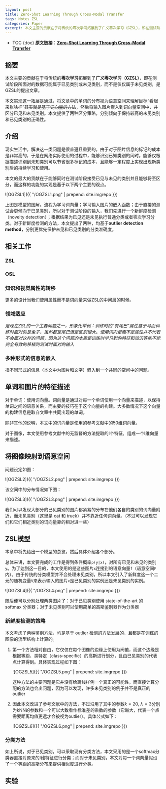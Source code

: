 ```yaml
---
layout: post
title: Zero-Shot Learning Through Cross-Modal Transfer
tags: Notes ZSL  
categories: Paper
excerpt: 本文主要的贡献在于将传统的零次学习拓展到了广义零次学习（GZSL），即在测试阶段所面对的数据可能属于已见类别或未见类别，而不是仅仅属于未见类别，是GZSL的提出文章。而这样做的关键在处理怎样区分已见类别和未见类别上（因为如果不区分的话那么已见类别一定会过拟合而未见类别一定会欠拟合），本文给出了两种淳朴的基于outlier的方法。
---
```


* TOC
{:toc}
**原文链接：[Zero-Shot Learning Through Cross-Modal Transfer](http://papers.nips.cc/paper/5027-zero-shot-learning-through-cross-modal-transfer.pdf)**

## 摘要

本文主要的贡献在于将传统的**零次学习**拓展到了**广义零次学习（GZSL）**，即在测试阶段所面对的数据可能属于已见类别或未见类别，而不是仅仅属于未见类别，是GZSL的提出文章。

本文实现这一拓展是通过，将文章中的单词的分布视为语意空间来理解目标“看起来张啥样”~~其实就是基于词向量的方法~~，然后将输入图片嵌入到词向量空间中，并区分已见和未见类别。本文提供了两种区分策略，分别倾向于保持较高的未见类别和已见类别的正确性。

## 介绍

现实生活中，解决这一类问题是很普遍且重要的，由于对于图片信息的标记的成本是非常高的，于是在网络实际使用的过程中，能够识别已知类别的同时，能够仅根据描述识别到未知类别可以节省很多标记的成本，且能够一定程度上实现出现新类别后的持续学习和使用。

本文的最大的贡献在于能够同时在测试阶段接受已见与未见的类别并且能够将至区分，而这样的功能的实现是基于以下两个主要的观点。

![OGZSL1]({{ "/OGZSL1.png" | prepend: site.imgrepo }})

上图是模型的图解。流程为学习词向量；学习输入图片的嵌入函数；由于直接的测试会更倾向于已见类别，所以对于测试阶段的输入，我们先进行一个新鲜度检测（novelty detection）；根据结果为已见还是未见执行普通分类或者零次学习分类。对于新鲜度检测的方法，本文提出了两种，均基于**outlier detection method**，分别更优先保护未见和已见类别的分类准确度。

## 相关工作

### ZSL

### OSL

### 知识和视觉属性的转移

更多的设计当我们使用属性而不是词向量来做ZSL的中间层的时候。

### 领域适应

*是现在ZSL的一个主要问题之一，形象化举例：训练时的“有尾巴”属性基于马而训练时面对的是兔子，虽然都是尾巴但是区别很大。使用词向量而不是属性并不代表不会面对这样的问题，因为这个问题的本质是训练时学习到的特征和知识等能不能完全有效的移植到测试时面对的输入*

### 多种形式的信息的嵌入

指不同形式的信息（本文中为图片和文字）嵌入到一个共同的空间中的问题。

## 单词和图片的特征描述

对于单词：使用词向量。词向量是通过对每一个单词使用一个向量来描述，以保持单词之间的语意关系，而主要的技巧在于这个向量的构建。大多数情况下这个向量的构建信息是取自文章中共同出现的单词。

除非其他的说明，本文中的词向量是使用的参考文献中的50维词向量。

对于图像，本文使用参考文献中的无监督的方法提取的I个特征，组成一个I维向量来描述。

## 将图像映射到语意空间

问题设定如图：

![OGZSL2]({{ "/OGZSL2.png" | prepend: site.imgrepo }})

该空间中的分布情况如下图：

![OGZSL3]({{ "/OGZSL3.png" | prepend: site.imgrepo }})

我们可以发现大部分的已见类别的图片都紧紧的分布在他们各自的类别的词向量附近，而未见类别（这里是 cat 和 truck）并不靠近任何词向量。（不过可以发现它们和它们相近类别的词向量靠的相对进一些）

## ZSL模型

本章中将先给出一个模型的总览，然后具体介绍各个部分。

总体来讲，本文要完成的工作是得到条件概率`p(y|x)`，对所有已见和未见的类别`y`。为了达到这一目的，本文使用的是这些图片`x`连接到的语意向量`f`（语意空间`F`内）。由于传统的分类模型并不会处理未见类别，所以本文引入了新鲜度这一个二元的随机变量`V`来表示输入的图片`x`是已见类别的实例还是未见类别的实例。

![OGZSL4]({{ "/OGZSL4.png" | prepend: site.imgrepo }})

随后便可以分别处理两类图片了：对于已见类别使用 state-of-the-art 的 softmax 分类器；对于未见类别可以使用简单的高斯鉴别器作为分类器

### 新鲜度检测的策略

本文考虑了两种鉴别方法，均是基于 outlier 检测的方法发展的，且都是在训练的图像的流型结构上计算的。

1. 第一个方法相对自由，它仅仅在每个图像的边缘上使用为阀值，而这个边缘是根据等距、类特定（class-specific）的高斯进行划分，且由已见类别的代表点计算得到。具体实现过程如下图：

    ![OGZSL5]({{ "/OGZSL5.png" | prepend: site.imgrepo }})

    这种方法的主要问题是它并没有给离线样例一个真正的可能性，而直接计算分配的方法也会出问题，因为可以发现，许多未见类别的例子并不是真正的 outlier
    
1. 因此本文改进了参考文献中的方法，不过沿用了其中的参数$k = 20$, $\lambda = 3$分别为kNN的参数和一个可以大致看作标准差的乘数的参数（它越大，代表一个点需要距离均值更远才会被视为outlier）。具体公式如下：

    ![OGZSL6]({{ "/OGZSL6.png" | prepend: site.imgrepo }})
    
### 分类方法

如上所说，对于已见类别，可以采取现有分类方法，本文采用的是一个softmax分类器直接对原来的I维特征进行分类；而对于未见类别，本文对每一个词向量假设了一个等距的高斯分布来提供相似度进行分类。

## 实验